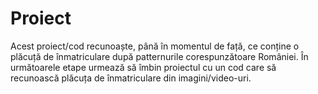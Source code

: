 # Proiect
Acest proiect/cod recunoaște, până în momentul de față, ce conține o plăcuță de înmatriculare după patternurile corespunzătoare României. În următoarele etape urmează să îmbin proiectul cu un cod care să recunoască plăcuța de înmatriculare din imagini/video-uri.
